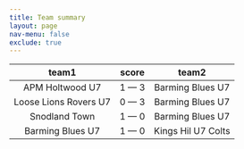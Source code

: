 ```yaml
---
title: Team summary
layout: page
nav-menu: false
exclude: true
---
```




|         team1         |    score    |       team2        |
|:---------------------:|:-----------:|:------------------:|
|    APM Holtwood U7    | 1 &mdash; 3 |  Barming Blues U7  |
| Loose Lions Rovers U7 | 0 &mdash; 3 |  Barming Blues U7  |
|     Snodland Town     | 1 &mdash; 0 |  Barming Blues U7  |
|   Barming Blues U7    | 1 &mdash; 0 | Kings Hil U7 Colts |

 <br /><br /><br />